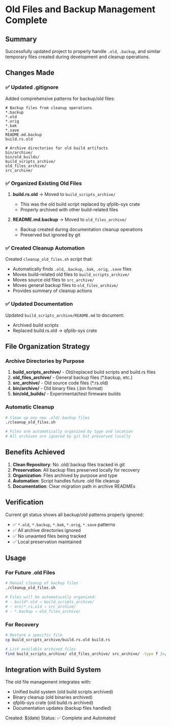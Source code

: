 # Old Files and Backup Management Complete

## Summary

Successfully updated project to properly handle `.old`, `.backup`, and similar temporary files created during development and cleanup operations.

## Changes Made

### ✅ Updated .gitignore

Added comprehensive patterns for backup/old files:

```ignore
# Backup files from cleanup operations
*.backup
*.old
*.orig
*.bak
*.save
README.md.backup
build.rs.old

# Archive directories for old build artifacts
bin/archive/
bin/old_builds/
build_scripts_archive/
old_files_archive/
src_archive/
```

### ✅ Organized Existing Old Files

1. **build.rs.old** → Moved to `build_scripts_archive/`
   - This was the old build script replaced by qfplib-sys crate
   - Properly archived with other build-related files

2. **README.md.backup** → Moved to `old_files_archive/`
   - Backup created during documentation cleanup operations
   - Preserved but ignored by git

### ✅ Created Cleanup Automation

Created `cleanup_old_files.sh` script that:
- Automatically finds `.old`, `.backup`, `.bak`, `.orig`, `.save` files
- Moves build-related old files to `build_scripts_archive/`
- Moves source old files to `src_archive/`
- Moves general backup files to `old_files_archive/`
- Provides summary of cleanup actions

### ✅ Updated Documentation

Updated `build_scripts_archive/README.md` to document:
- Archived build scripts
- Replaced build.rs.old → qfplib-sys crate

## File Organization Strategy

### Archive Directories by Purpose

1. **build_scripts_archive/** - Old/replaced build scripts and build.rs files
2. **old_files_archive/** - General backup files (*.backup, etc.)
3. **src_archive/** - Old source code files (*.rs.old)
4. **bin/archive/** - Old binary files (.bin format)
5. **bin/old_builds/** - Experimental/test firmware builds

### Automatic Cleanup

```bash
# Clean up any new .old/.backup files
./cleanup_old_files.sh

# Files are automatically organized by type and location
# All archives are ignored by git but preserved locally
```

## Benefits Achieved

1. **Clean Repository**: No .old/.backup files tracked in git
2. **Preservation**: All backup files preserved locally for recovery
3. **Organization**: Files archived by purpose and type
4. **Automation**: Script handles future .old file cleanup
5. **Documentation**: Clear migration path in archive READMEs

## Verification

Current git status shows all backup/old patterns properly ignored:
- ✅ `*.old`, `*.backup`, `*.bak`, `*.orig`, `*.save` patterns
- ✅ All archive directories ignored
- ✅ No unwanted files being tracked
- ✅ Local preservation maintained

## Usage

### For Future .old Files

```bash
# Manual cleanup of backup files
./cleanup_old_files.sh

# Files will be automatically organized:
# - build*.old → build_scripts_archive/
# - src/*.rs.old → src_archive/  
# - *.backup → old_files_archive/
```

### For Recovery

```bash
# Restore a specific file
cp build_scripts_archive/build.rs.old build.rs

# List available archived files
find build_scripts_archive/ old_files_archive/ src_archive/ -type f 2>/dev/null
```

## Integration with Build System

The old file management integrates with:
- Unified build system (old build scripts archived)
- Binary cleanup (old binaries archived)
- qfplib-sys crate (old build.rs archived)
- Documentation updates (backup files handled)

Created: $(date)
Status: ✅ Complete and Automated